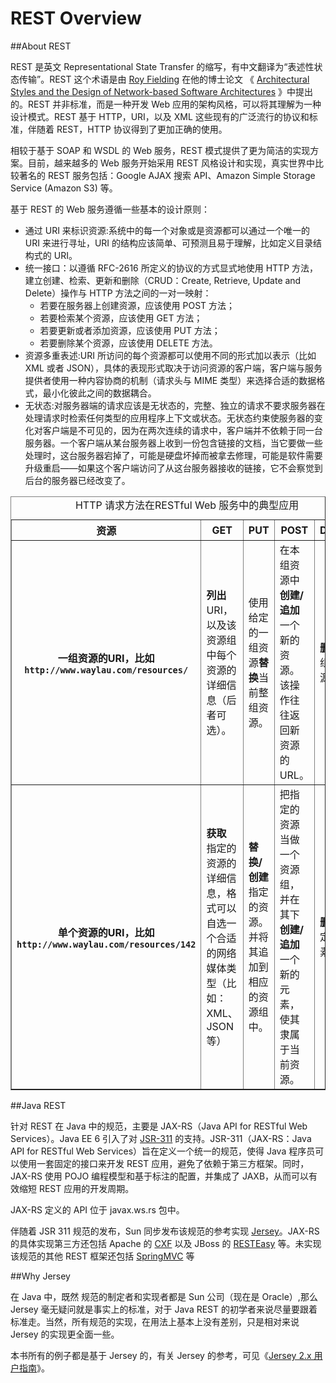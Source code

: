 REST Overview
=========

##About REST

REST 是英文 Representational State Transfer 的缩写，有中文翻译为“表述性状态传输”。REST 这个术语是由 [Roy Fielding](http://www.ics.uci.edu/~fielding/) 在他的博士论文 《 [Architectural Styles and the Design of Network-based Software Architectures](http://www.ics.uci.edu/~fielding/pubs/dissertation/top.htm) 》中提出的。REST 并非标准，而是一种开发 Web 应用的架构风格，可以将其理解为一种设计模式。REST 基于 HTTP，URI，以及 XML 这些现有的广泛流行的协议和标准，伴随着 REST，HTTP 协议得到了更加正确的使用。

相较于基于 SOAP 和 WSDL 的 Web 服务，REST 模式提供了更为简洁的实现方案。目前，越来越多的 Web 服务开始采用 REST 风格设计和实现，真实世界中比较著名的 REST 服务包括：Google AJAX 搜索 API、Amazon Simple Storage Service (Amazon S3) 等。

基于 REST 的 Web 服务遵循一些基本的设计原则：

* 通过 URI 来标识资源:系统中的每一个对象或是资源都可以通过一个唯一的 URI 来进行寻址，URI 的结构应该简单、可预测且易于理解，比如定义目录结构式的 URI。
* 统一接口：以遵循 RFC-2616 所定义的协议的方式显式地使用 HTTP 方法，建立创建、检索、更新和删除（CRUD：Create, Retrieve, Update and Delete）操作与 HTTP 方法之间的一对一映射：
  * 若要在服务器上创建资源，应该使用 POST 方法；
  * 若要检索某个资源，应该使用 GET 方法；
  * 若要更新或者添加资源，应该使用 PUT 方法；
  * 若要删除某个资源，应该使用 DELETE 方法。
* 资源多重表述:URI 所访问的每个资源都可以使用不同的形式加以表示（比如 XML 或者 JSON），具体的表现形式取决于访问资源的客户端，客户端与服务提供者使用一种内容协商的机制（请求头与 MIME 类型）来选择合适的数据格式，最小化彼此之间的数据耦合。
* 无状态:对服务器端的请求应该是无状态的，完整、独立的请求不要求服务器在处理请求时检索任何类型的应用程序上下文或状态。无状态约束使服务器的变化对客户端是不可见的，因为在两次连续的请求中，客户端并不依赖于同一台服务器。一个客户端从某台服务器上收到一份包含链接的文档，当它要做一些处理时，这台服务器宕掉了，可能是硬盘坏掉而被拿去修理，可能是软件需要升级重启——如果这个客户端访问了从这台服务器接收的链接，它不会察觉到后台的服务器已经改变了。

<table border="1">
<caption>HTTP 请求方法在RESTful Web 服务中的典型应用</caption>
<tbody><tr>
<th>资源</th>
<th>GET</th>
<th>PUT</th>
<th>POST</th>
<th>DELETE</th>
</tr>
<tr>
<th>一组资源的URI，比如<code>http://www.waylau.com/resources/</code></th>
<td><b>列出</b> URI，以及该资源组中每个资源的详细信息（后者可选）。</td>
<td>使用给定的一组资源<b>替换</b>当前整组资源。</td>
<td>在本组资源中<b>创建/追加</b>一个新的资源。 该操作往往返回新资源的URL。</td>
<td><b>删除</b> 整组资源。</td>
</tr>
<tr>
<th>单个资源的URI，比如<code>http://www.waylau.com/resources/142</code></th>
<td><b>获取</b> 指定的资源的详细信息，格式可以自选一个合适的网络媒体类型（比如：XML、JSON等）</td>
<td><b>替换/创建</b> 指定的资源。并将其追加到相应的资源组中。</td>
<td>把指定的资源当做一个资源组，并在其下<b>创建/追加</b>一个新的元素，使其隶属于当前资源。</td>
<td><b>删除</b> 指定的元素。</td>
</tr>
</tbody>
</table>

##Java REST

针对 REST 在 Java 中的规范，主要是 JAX-RS（Java API for RESTful Web Services）。Java EE 6 引入了对 [JSR-311](https://jsr311.java.net/) 的支持。JSR-311（JAX-RS：Java API for RESTful Web Services）旨在定义一个统一的规范，使得 Java 程序员可以使用一套固定的接口来开发 REST 应用，避免了依赖于第三方框架。同时，JAX-RS 使用 POJO 编程模型和基于标注的配置，并集成了 JAXB，从而可以有效缩短 REST 应用的开发周期。

JAX-RS 定义的 API 位于 javax.ws.rs 包中。

伴随着 JSR 311 规范的发布，Sun 同步发布该规范的参考实现 [Jersey](https://jersey.java.net/)。JAX-RS 的具体实现第三方还包括 Apache 的 [CXF](http://cxf.apache.org/) 以及 JBoss 的 [RESTEasy](http://resteasy.jboss.org/) 等。未实现该规范的其他 REST 框架还包括 [SpringMVC](http://spring.io/) 等

##Why Jersey 

在 Java 中，既然 规范的制定者和实现者都是 Sun 公司（现在是 Oracle）,那么 Jersey 毫无疑问就是事实上的标准，对于 Java REST 的初学者来说尽量要跟着标准走。当然，所有规范的实现，在用法上基本上没有差别，只是相对来说 Jersey 的实现更全面一些。

本书所有的例子都是基于 Jersey 的，有关 Jersey 的参考，可见《[Jersey 2.x 用户指南](https://github.com/waylau/Jersey-2.x-User-Guide)》。
